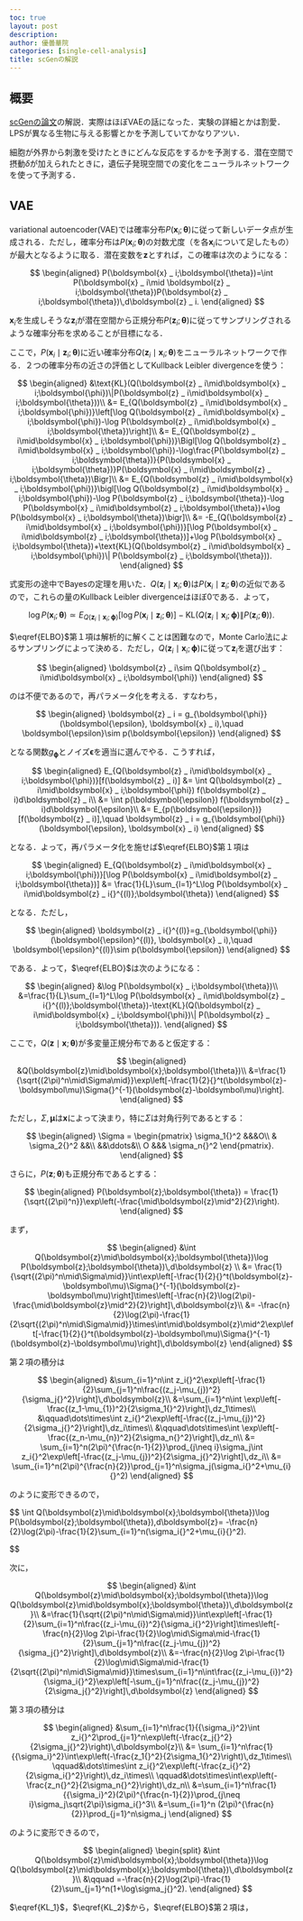 ```yaml
---
toc: true
layout: post
description:
author: 優曇華院
categories: [single-cell-analysis]
title: scGenの解説
---
```


## 概要
[scGenの論文](https://www.nature.com/articles/s41592-019-0494-8)の解説．実際はほぼVAEの話になった．実験の詳細とかは割愛．LPSが異なる生物に与える影響とかを予測していてかなりアツい．

細胞が外界から刺激を受けたときにどんな反応をするかを予測する．潜在空間で摂動$\delta$が加えられたときに，遺伝子発現空間での変化をニューラルネットワークを使って予測する．

## VAE    　
variational autoencoder(VAE)では確率分布$P(\boldsymbol{x} _ i;\boldsymbol{\theta})$に従って新しいデータ点が生成される．ただし，確率分布は$P(\boldsymbol{x} _ i;\boldsymbol{\theta})$の対数尤度（を各$\boldsymbol{x} _ i$について足したもの）が最大となるように取る．潜在変数を$\boldsymbol{z}$とすれば，この確率は次のようになる：

$$
\begin{aligned}
  P(\boldsymbol{x} _ i;\boldsymbol{\theta})=\int P(\boldsymbol{x} _ i\mid \boldsymbol{z} _ i;\boldsymbol{\theta})P(\boldsymbol{z} _ i;\boldsymbol{\theta})\,d\boldsymbol{z} _ i.
\end{aligned}
$$

$\boldsymbol{x} _ i$を生成しそうな$\boldsymbol{z} _ i$が潜在空間から正規分布$P(\boldsymbol{z} _ i;\boldsymbol{\theta})$に従ってサンプリングされるような確率分布を求めることが目標になる．

ここで，$P(\boldsymbol{x} _ i\mid \boldsymbol{z} _ i;\boldsymbol{\theta})$に近い確率分布$Q(\boldsymbol{z} _ i\mid \boldsymbol{x} _ i;\boldsymbol{\theta})$をニューラルネットワークで作る．２つの確率分布の近さの評価としてKullback Leibler divergenceを使う：

$$
\begin{aligned}
    &\text{KL}(Q(\boldsymbol{z} _ i\mid\boldsymbol{x} _ i;\boldsymbol{\phi})\|P(\boldsymbol{z} _ i\mid\boldsymbol{x} _ i;\boldsymbol{\theta}))\\
    &= E_{Q(\boldsymbol{z} _ i\mid\boldsymbol{x} _ i;\boldsymbol{\phi})}\left[\log Q(\boldsymbol{z} _ i\mid\boldsymbol{x} _ i;\boldsymbol{\phi})-\log P(\boldsymbol{z} _ i\mid\boldsymbol{x} _ i;\boldsymbol{\theta})\right]\\
    &= E_{Q(\boldsymbol{z} _ i\mid\boldsymbol{x} _ i;\boldsymbol{\phi})}\Bigl[\log Q(\boldsymbol{z} _ i\mid\boldsymbol{x} _ i;\boldsymbol{\phi})-\log\frac{P(\boldsymbol{z} _ i;\boldsymbol{\theta})}{P(\boldsymbol{x} _ i;\boldsymbol{\theta})}P(\boldsymbol{x} _ i\mid\boldsymbol{z} _ i;\boldsymbol{\theta})\Bigr]\\
    &= E_{Q(\boldsymbol{z} _ i\mid\boldsymbol{x} _ i;\boldsymbol{\phi})}\bigl[\log Q(\boldsymbol{z} _ i\mid\boldsymbol{x} _ i;\boldsymbol{\phi})-\log P(\boldsymbol{z} _ i;\boldsymbol{\theta})-\log P(\boldsymbol{x} _ i\mid\boldsymbol{z} _ i;\boldsymbol{\theta})+\log P(\boldsymbol{x} _ i;\boldsymbol{\theta})\bigr]\\
    &= -E_{Q(\boldsymbol{z} _ i\mid\boldsymbol{x} _ i;\boldsymbol{\phi})}[\log P(\boldsymbol{x} _ i\mid\boldsymbol{z} _ i;\boldsymbol{\theta})]+\log P(\boldsymbol{x} _ i;\boldsymbol{\theta})+\text{KL}(Q(\boldsymbol{z} _ i\mid\boldsymbol{x} _ i;\boldsymbol{\phi})\| P(\boldsymbol{z} _ i;\boldsymbol{\theta})).
\end{aligned}
$$

式変形の途中でBayesの定理を用いた．$Q(\boldsymbol{z} _ i\mid \boldsymbol{x} _ i;\boldsymbol{\theta})$は$P(\boldsymbol{x} _ i\mid \boldsymbol{z} _ i; \boldsymbol{\theta})$の近似であるので，これらの量のKullback Leibler divergenceはほぼ$0$である．よって，

$$
\log P(\boldsymbol{x} _ i;\boldsymbol{\theta})\simeq E_{Q(\boldsymbol{z} _ i\mid\boldsymbol{x} _ i;\boldsymbol{\phi})}[\log P(\boldsymbol{x} _ i\mid\boldsymbol{z} _ i;\boldsymbol{\theta})]-\text{KL}(Q(\boldsymbol{z} _ i\mid\boldsymbol{x} _ i;\boldsymbol{\phi})\| P(\boldsymbol{z} _ i;\boldsymbol{\theta})).
$$

$\eqref{ELBO}$第１項は解析的に解くことは困難なので，Monte Carlo法によるサンプリングによって決める．ただし，$Q(\boldsymbol{z} _ i\mid\boldsymbol{x} _ i;\boldsymbol{\phi})$に従って$\boldsymbol{z} _ i$を選び出す：

$$
\begin{aligned}
  \boldsymbol{z} _ i\sim Q(\boldsymbol{z} _ i\mid\boldsymbol{x} _ i;\boldsymbol{\phi})
\end{aligned}
$$

のは不便であるので，再パラメータ化を考える．すなわち，

$$
\begin{aligned}
  \boldsymbol{z} _ i = g_{\boldsymbol{\phi}}(\boldsymbol{\epsilon}, \boldsymbol{x} _ i),\quad \boldsymbol{\epsilon}\sim p(\boldsymbol{\epsilon})
\end{aligned}
$$

となる関数$g_{\boldsymbol{\phi}}$とノイズ$\boldsymbol{\epsilon}$を適当に選んでやる．こうすれば，


$$
\begin{aligned}
E_{Q(\boldsymbol{z} _ i\mid\boldsymbol{x} _ i;\boldsymbol{\phi})}[f(\boldsymbol{z} _ i)] &= \int Q(\boldsymbol{z} _ i\mid\boldsymbol{x} _ i;\boldsymbol{\phi}) f(\boldsymbol{z} _ i)d\boldsymbol{z} _ i\\
    &= \int p(\boldsymbol{\epsilon}) f(\boldsymbol{z} _ i)d\boldsymbol{\epsilon}\\
    &= E_{p(\boldsymbol{\epsilon})}[f(\boldsymbol{z} _ i)],\quad \boldsymbol{z} _ i = g_{\boldsymbol{\phi}}(\boldsymbol{\epsilon}, \boldsymbol{x} _ i)
\end{aligned}
$$

となる．よって，再パラメータ化を施せば$\eqref{ELBO}$第１項は

$$
\begin{aligned}
    E_{Q(\boldsymbol{z} _ i\mid\boldsymbol{x} _ i;\boldsymbol{\phi})}[\log P(\boldsymbol{x} _ i\mid\boldsymbol{z} _ i;\boldsymbol{\theta})] &= \frac{1}{L}\sum_{l=1}^L\log P(\boldsymbol{x} _ i\mid\boldsymbol{z} _ i{}^{(l)};\boldsymbol{\theta})
\end{aligned}
$$

となる．ただし，

$$
\begin{aligned}
  \boldsymbol{z} _ i{}^{(l)}=g_{\boldsymbol{\phi}}(\boldsymbol{\epsilon}^{(l)}, \boldsymbol{x} _ i),\quad \boldsymbol{\epsilon}^{(l)}\sim p(\boldsymbol{\epsilon})
\end{aligned}
$$

である．よって，$\eqref{ELBO}$は次のようになる：

$$
\begin{aligned}
    &\log P(\boldsymbol{x} _ i;\boldsymbol{\theta})\\
    &=\frac{1}{L}\sum_{l=1}^L\log P(\boldsymbol{x} _ i\mid\boldsymbol{z} _ i{}^{(l)};\boldsymbol{\theta})-\text{KL}(Q(\boldsymbol{z} _ i\mid\boldsymbol{x} _ i;\boldsymbol{\phi})\| P(\boldsymbol{z} _ i;\boldsymbol{\theta})).
\end{aligned}
$$

ここで，$Q(\boldsymbol{z}\mid\boldsymbol{x};\boldsymbol{\theta})$が多変量正規分布であると仮定する：

$$
\begin{aligned}
    &Q(\boldsymbol{z}\mid\boldsymbol{x};\boldsymbol{\theta})\\
    &=\frac{1}{\sqrt{(2\pi)^n\mid\Sigma\mid}}\exp\left[-\frac{1}{2}{}^t(\boldsymbol{z}-\boldsymbol\mu)\Sigma{}^{-1}(\boldsymbol{z}-\boldsymbol\mu)\right].
\end{aligned}
$$

ただし，$\Sigma,\boldsymbol\mu$は$\boldsymbol{x}$によって決まり，特に$\Sigma$は対角行列であるとする：

$$
\begin{aligned}
  \Sigma =
  \begin{pmatrix}
    \sigma_1{}^2 &&&O\\
    & \sigma_2{}^2 &&\\
    &&\ddots&\\
    O &&& \sigma_n{}^2
  \end{pmatrix}.
\end{aligned}
$$

さらに，$P(\boldsymbol{z};\boldsymbol{\theta})$も正規分布であるとする：

$$
\begin{aligned}
  P(\boldsymbol{z};\boldsymbol{\theta}) = \frac{1}{\sqrt{(2\pi)^n}}\exp\left(-\frac{\mid\boldsymbol{z}\mid^2}{2}\right).
\end{aligned}
$$

まず，

$$
\begin{aligned}
    &\int Q(\boldsymbol{z}\mid\boldsymbol{x};\boldsymbol{\theta})\log P(\boldsymbol{z};\boldsymbol{\theta})\,d\boldsymbol{z} \\
    &= \frac{1}{\sqrt{(2\pi)^n\mid\Sigma\mid}}\int\exp\left[-\frac{1}{2}{}^t(\boldsymbol{z}-\boldsymbol\mu)\Sigma{}^{-1}(\boldsymbol{z}-\boldsymbol\mu)\right]\times\left[-\frac{n}{2}\log(2\pi)-\frac{\mid\boldsymbol{z}\mid^2}{2}\right]\,d\boldsymbol{z}\\
    &= -\frac{n}{2}\log(2\pi)-\frac{1}{2\sqrt{(2\pi)^n\mid\Sigma\mid}}\times\int\mid\boldsymbol{z}\mid^2\exp\left[-\frac{1}{2}{}^t(\boldsymbol{z}-\boldsymbol\mu)\Sigma{}^{-1}(\boldsymbol{z}-\boldsymbol\mu)\right]\,d\boldsymbol{z}
\end{aligned}
$$

第２項の積分は

$$
\begin{aligned}
    &\sum_{i=1}^n\int z_i{}^2\exp\left[-\frac{1}{2}\sum_{j=1}^n\frac{(z_j-\mu_{j})^2}{\sigma_j{}^2}\right]\,d\boldsymbol{z}\\
    &=\sum_{i=1}^n\int \exp\left[-\frac{(z_1-\mu_{1})^2}{2\sigma_1{}^2}\right]\,dz_1\times\\
    &\qquad\dots\times\int z_i{}^2\exp\left[-\frac{(z_j-\mu_{j})^2}{2\sigma_j{}^2}\right]\,dz_i\times\\
    &\qquad\dots\times\int \exp\left[-\frac{(z_n-\mu_{n})^2}{2\sigma_n{}^2}\right]\,dz_n\\
    &= \sum_{i=1}^n(2\pi)^{\frac{n-1}{2}}\prod_{j\neq i}\sigma_j\int z_i{}^2\exp\left[-\frac{(z_j-\mu_{j})^2}{2\sigma_j{}^2}\right]\,dz_i\\
    &= \sum_{i=1}^n(2\pi)^{\frac{n}{2}}\prod_{j=1}^n\sigma_j(\sigma_i{}^2+\mu_{i}{}^2)
\end{aligned}
$$

のように変形できるので，

$$
\int Q(\boldsymbol{z}\mid\boldsymbol{x};\boldsymbol{\theta})\log P(\boldsymbol{z};\boldsymbol{\theta})\,d\boldsymbol{z}= -\frac{n}{2}\log(2\pi)-\frac{1}{2}\sum_{i=1}^n(\sigma_i{}^2+\mu_{i}{}^2).

$$

次に，

$$
\begin{aligned}
    &\int Q(\boldsymbol{z}\mid\boldsymbol{x};\boldsymbol{\theta})\log Q(\boldsymbol{z}\mid\boldsymbol{x};\boldsymbol{\theta})\,d\boldsymbol{z}\\
    &=\frac{1}{\sqrt{(2\pi)^n\mid\Sigma\mid}}\int\exp\left[-\frac{1}{2}\sum_{i=1}^n\frac{(z_i-\mu_{i})^2}{\sigma_i{}^2}\right]\times\left[-\frac{n}{2}\log 2\pi-\frac{1}{2}\log\mid\Sigma\mid-\frac{1}{2}\sum_{j=1}^n\frac{(z_j-\mu_{j})^2}{\sigma_j{}^2}\right]\,d\boldsymbol{z}\\
    &=-\frac{n}{2}\log 2\pi-\frac{1}{2}\log\mid\Sigma\mid-\frac{1}{2\sqrt{(2\pi)^n\mid\Sigma\mid}}\times\sum_{i=1}^n\int\frac{(z_i-\mu_{i})^2}{\sigma_i{}^2}\exp\left[-\sum_{j=1}^n\frac{(z_j-\mu_{j})^2}{2\sigma_j{}^2}\right]\,d\boldsymbol{z}
\end{aligned}
$$

第３項の積分は

$$
\begin{aligned}
    &\sum_{i=1}^n\frac{1}{{\sigma_i}^2}\int z_i{}^2\prod_{j=1}^n\exp\left(-\frac{z_j{}^2}{2\sigma_j{}^2}\right)\,d\boldsymbol{z}\\
    &= \sum_{i=1}^n\frac{1}{{\sigma_i}^2}\int\exp\left(-\frac{z_1{}^2}{2\sigma_1{}^2}\right)\,dz_1\times\\
    \qquad&\dots\times\int z_i{}^2\exp\left(-\frac{z_i{}^2}{2\sigma_i{}^2}\right)\,dz_i\times\\
    \qquad&\dots\times\int\exp\left(-\frac{z_n{}^2}{2\sigma_n{}^2}\right)\,dz_n\\
    &=\sum_{i=1}^n\frac{1}{{\sigma_i}^2}(2\pi)^{\frac{n-1}{2}}\prod_{j\neq i}\sigma_j\sqrt{2\pi}\sigma_i{}^3\\
    &=\sum_{i=1}^n (2\pi)^{\frac{n}{2}}\prod_{j=1}^n\sigma_j
\end{aligned}
$$

のように変形できるので，

$$
\begin{aligned}
  \begin{split}
    &\int Q(\boldsymbol{z}\mid\boldsymbol{x};\boldsymbol{\theta})\log Q(\boldsymbol{z}\mid\boldsymbol{x};\boldsymbol{\theta})\,d\boldsymbol{z}\\
    &\qquad =-\frac{n}{2}\log(2\pi)-\frac{1}{2}\sum_{j=1}^n(1+\log\sigma_j{}^2).
\end{aligned}
$$

$\eqref{KL_1}$，$\eqref{KL_2}$から，$\eqref{ELBO}$第２項は，

